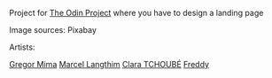 Project for <a href="https://www.theodinproject.com/">The Odin Project</a> where you have to design a landing page

Image sources: Pixabay

Artists:

<a href="https://pixabay.com/users/jbooba-23039065/?utm_source=link-attribution&utm_medium=referral&utm_campaign=image&utm_content=7711121">Gregor Mima</a>
<a href="https://pixabay.com/users/pixel-mixer-1197643/?utm_source=link-attribution&utm_medium=referral&utm_campaign=image&utm_content=1703286">Marcel Langthim</a>
<a href="https://pixabay.com/users/clara5656-6112691/?utm_source=link-attribution&utm_medium=referral&utm_campaign=image&utm_content=7073391">Clara TCHOUBÉ</a>
<a href="https://pixabay.com/users/dendoktoor-14802912/?utm_source=link-attribution&utm_medium=referral&utm_campaign=image&utm_content=7807149">Freddy</a>
